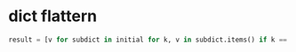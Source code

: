 
# dict flattern

```python
result = [v for subdict in initial for k, v in subdict.items() if k == 'ip']
```
